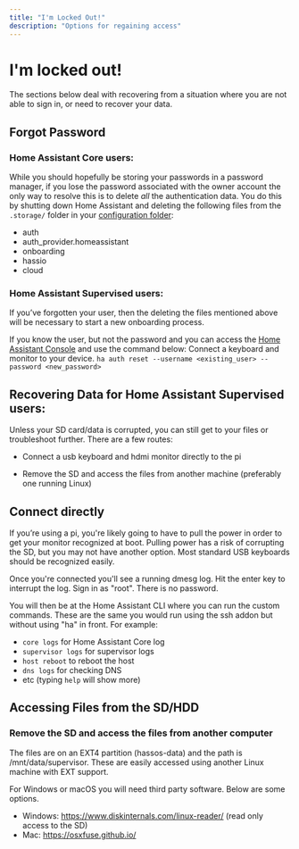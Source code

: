 ```yaml
---
title: "I'm Locked Out!"
description: "Options for regaining access"
---
```


# I'm locked out!

The sections below deal with recovering from a situation where you are not able to sign in,
or need to recover your data.

## Forgot Password

### Home Assistant Core users:

While you should hopefully be storing your passwords in a password manager, if you lose the password associated with the owner account the only way to resolve this is to delete *all* the authentication data. You do this by shutting down Home Assistant and deleting the following files from the `.storage/` folder in your [configuration folder](/docs/configuration/):
  * auth
  * auth_provider.homeassistant
  * onboarding
  * hassio
  * cloud

### Home Assistant Supervised users:

If you’ve forgotten your user, then the deleting the files mentioned above will be necessary to start a new onboarding process.

If you know the user, but not the password and you can access the [Home Assistant Console](https://www.home-assistant.io/hassio/commandline/) and use the command below:
Connect a keyboard and monitor to your device.
`ha auth reset --username <existing_user> --password <new_password>`

## Recovering Data for Home Assistant Supervised users:

Unless your SD card/data is corrupted, you can still get to your files or troubleshoot further. 
There are a few routes:

* Connect a usb keyboard and hdmi monitor directly to the pi

* Remove the SD and access the files from another machine (preferably one running Linux)

## Connect directly

If you’re using a pi, you're likely going to have to pull the power in order to get your monitor recognized at boot. Pulling power has a risk of corrupting the SD, but you may not have another option. Most standard USB keyboards should be recognized easily.

Once you're connected you'll see a running dmesg log. Hit the enter key to interrupt the log.
Sign in as "root". There is no password.

You will then be at the Home Assistant CLI where you can run the custom commands. These are the same you would run using the ssh addon but without using "ha" in front. For example:

* `core logs` for Home Assistant Core log
* `supervisor logs` for supervisor logs 
* `host reboot` to reboot the host
* `dns logs` for checking DNS
* etc (typing `help` will show more)

## Accessing Files from the SD/HDD

### Remove the SD and access the files from another computer

The files are on an EXT4 partition (hassos-data) and the path is /mnt/data/supervisor.
These are easily accessed using another Linux machine with EXT support.

For Windows or macOS you will need third party software. Below are some options.

* Windows: https://www.diskinternals.com/linux-reader/ (read only access to the SD)
* Mac:  https://osxfuse.github.io/
